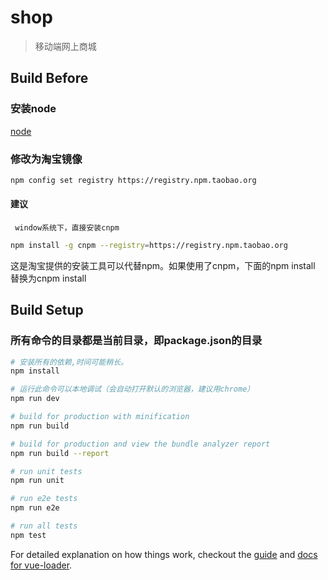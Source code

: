 # shop

> 移动端网上商城

## Build Before

### 安装node

[node](https://nodejs.org/en/)

### 修改为淘宝镜像
``` bash
npm config set registry https://registry.npm.taobao.org 
```
   #### 建议
	 window系统下，直接安装cnpm 
   
   ```bash
   npm install -g cnpm --registry=https://registry.npm.taobao.org 
   ```
   这是淘宝提供的安装工具可以代替npm。如果使用了cnpm，下面的npm install 替换为cnpm install 

## Build Setup
### 所有命令的目录都是当前目录，即package.json的目录

``` bash
# 安装所有的依赖,时间可能稍长。
npm install

# 运行此命令可以本地调试（会自动打开默认的浏览器，建议用chrome）
npm run dev

# build for production with minification
npm run build

# build for production and view the bundle analyzer report
npm run build --report

# run unit tests
npm run unit

# run e2e tests
npm run e2e

# run all tests
npm test
```

For detailed explanation on how things work, checkout the [guide](http://vuejs-templates.github.io/webpack/) and [docs for vue-loader](http://vuejs.github.io/vue-loader).
